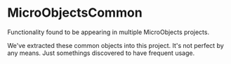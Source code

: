 # MicroObjectsCommon
Functionality found to be appearing in multiple MicroObjects projects.

We've extracted these common objects into this project. It's not perfect by any means. Just somethings discovered to have frequent usage.
